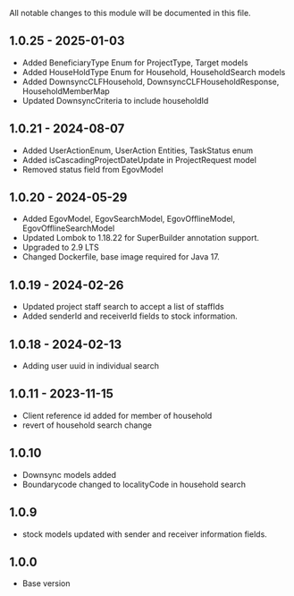 All notable changes to this module will be documented in this file.

## 1.0.25 - 2025-01-03
- Added BeneficiaryType Enum for ProjectType, Target models
- Added HouseHoldType Enum for Household, HouseholdSearch models
- Added DownsyncCLFHousehold, DownsyncCLFHouseholdResponse, HouseholdMemberMap
- Updated DownsyncCriteria to include householdId

## 1.0.21 - 2024-08-07
- Added UserActionEnum, UserAction Entities, TaskStatus enum
- Added isCascadingProjectDateUpdate in ProjectRequest model
- Removed status field from EgovModel 


## 1.0.20 - 2024-05-29
- Added EgovModel, EgovSearchModel, EgovOfflineModel, EgovOfflineSearchModel
- Updated Lombok to 1.18.22 for SuperBuilder annotation support.
- Upgraded to 2.9 LTS
- Changed Dockerfile, base image required for Java 17.

## 1.0.19 - 2024-02-26
- Updated project staff search to accept a list of staffIds
- Added senderId and receiverId fields to stock information.

## 1.0.18 - 2024-02-13
- Adding user uuid in individual search

## 1.0.11 - 2023-11-15
- Client reference id added for member of household
- revert of household search change

## 1.0.10
- Downsync models added
- Boundarycode changed to localityCode in household search

## 1.0.9
- stock models updated with sender and receiver information fields.

  
## 1.0.0
- Base version
